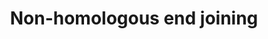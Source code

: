 ---
annotations:
- id: PW:0000203
  parent: regulatory pathway
  type: Pathway Ontology
  value: non-homologous end joining pathway of double-strand break repair
- id: PW:0000099
  parent: regulatory pathway
  type: Pathway Ontology
  value: DNA repair pathway
authors:
- Thomas
- AlexanderPico
- Khanspers
- MaintBot
- MartijnVanIersel
- Chetan1
- Zari
- DeSl
- Finterly
- Larsgw
citedin:
- link: PMC8751594
  title: DNA methylation of ARHGAP30 is negatively associated with ARHGAP30 expression
    in lung adenocarcinoma, which reduces tumor immunity and is detrimental to patient
    survival (2021)
communities:
- CPTAC
- PancCanNet
description: Non-homologous end joining (NHEJ) is a pathway that repairs double-strand
  breaks in DNA. NHEJ is referred to as "non-homologous" because the break ends are
  directly ligated without the need for a homologous template, in contrast to homologous
  recombination, which requires a homologous sequence to guide repair. NHEJ involves
  binding of the KU heterodimer to double-stranded DNA ends, recruitment of DNA-PKcs
  (MRX complex in yeast), processing of ends, and recruitment of the DNA ligase IV
  (LIG4)-XRCC4 complex, which brings about ligation.  NHEJ typically utilizes short
  homologous DNA sequences called microhomologies to guide repair. These microhomologies
  are often present in single-stranded overhangs on the ends of double-strand breaks.
  When the overhangs are perfectly compatible, NHEJ usually repairs the break accurately.
  Imprecise repair leading to loss of nucleotides can also occur, but is much more
  common when the overhangs are not compatible. Inappropriate NHEJ can lead to translocations
  and telomere fusion, hallmarks of tumor cells. NHEJ is evolutionarily conserved
  throughout all kingdoms of life and is the predominant double-strand break repair
  pathway in mammalian cells.  Adapted from [http://en.wikipedia.org/wiki/Non-homologous_end_joining
  Wikipedia], [https://www.genome.jp/dbget-bin/www_bget?pathway+hsa03450 KEGG] and
  [http://repairtoire.genesilico.pl/Pathway/8/ REPAIRtoire].  This pathway is part
  the [https://assays.cancer.gov/available_assays?wp_id=WP438 CPTAC Assay Portal].
last-edited: 2023-11-14
ndex: 5b33c4ed-8b61-11eb-9e72-0ac135e8bacf
organisms:
- Homo sapiens
redirect_from:
- /index.php/Pathway:WP438
- /instance/WP438
- /instance/WP438_r127652
revision: r127652
schema-jsonld:
- '@context': https://schema.org/
  '@id': https://wikipathways.github.io/pathways/WP438.html
  '@type': Dataset
  creator:
    '@type': Organization
    name: WikiPathways
  description: Non-homologous end joining (NHEJ) is a pathway that repairs double-strand
    breaks in DNA. NHEJ is referred to as "non-homologous" because the break ends
    are directly ligated without the need for a homologous template, in contrast to
    homologous recombination, which requires a homologous sequence to guide repair.
    NHEJ involves binding of the KU heterodimer to double-stranded DNA ends, recruitment
    of DNA-PKcs (MRX complex in yeast), processing of ends, and recruitment of the
    DNA ligase IV (LIG4)-XRCC4 complex, which brings about ligation.  NHEJ typically
    utilizes short homologous DNA sequences called microhomologies to guide repair.
    These microhomologies are often present in single-stranded overhangs on the ends
    of double-strand breaks. When the overhangs are perfectly compatible, NHEJ usually
    repairs the break accurately. Imprecise repair leading to loss of nucleotides
    can also occur, but is much more common when the overhangs are not compatible.
    Inappropriate NHEJ can lead to translocations and telomere fusion, hallmarks of
    tumor cells. NHEJ is evolutionarily conserved throughout all kingdoms of life
    and is the predominant double-strand break repair pathway in mammalian cells.  Adapted
    from [http://en.wikipedia.org/wiki/Non-homologous_end_joining Wikipedia], [https://www.genome.jp/dbget-bin/www_bget?pathway+hsa03450
    KEGG] and [http://repairtoire.genesilico.pl/Pathway/8/ REPAIRtoire].  This pathway
    is part the [https://assays.cancer.gov/available_assays?wp_id=WP438 CPTAC Assay
    Portal].
  keywords:
  - DCLRE1C
  - LIG4
  - NHEJ1
  - POLL
  - POLM
  - PRKDC
  - WRN
  - XRCC4
  - XRCC5
  - XRCC6
  license: CC0
  name: Non-homologous end joining
seo: CreativeWork
title: Non-homologous end joining
wpid: WP438
---